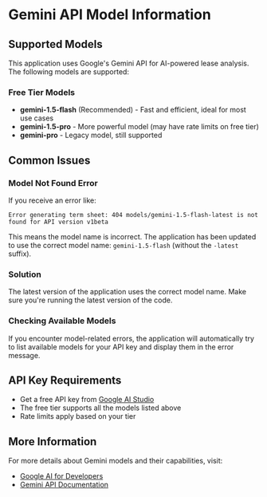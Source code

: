 # Gemini API Model Information

## Supported Models

This application uses Google's Gemini API for AI-powered lease analysis. The following models are supported:

### Free Tier Models
- **gemini-1.5-flash** (Recommended) - Fast and efficient, ideal for most use cases
- **gemini-1.5-pro** - More powerful model (may have rate limits on free tier)
- **gemini-pro** - Legacy model, still supported

## Common Issues

### Model Not Found Error

If you receive an error like:
```
Error generating term sheet: 404 models/gemini-1.5-flash-latest is not found for API version v1beta
```

This means the model name is incorrect. The application has been updated to use the correct model name: `gemini-1.5-flash` (without the `-latest` suffix).

### Solution
The latest version of the application uses the correct model name. Make sure you're running the latest version of the code.

### Checking Available Models

If you encounter model-related errors, the application will automatically try to list available models for your API key and display them in the error message.

## API Key Requirements

- Get a free API key from [Google AI Studio](https://makersuite.google.com/app/apikey)
- The free tier supports all the models listed above
- Rate limits apply based on your tier

## More Information

For more details about Gemini models and their capabilities, visit:
- [Google AI for Developers](https://ai.google.dev/)
- [Gemini API Documentation](https://ai.google.dev/docs)
